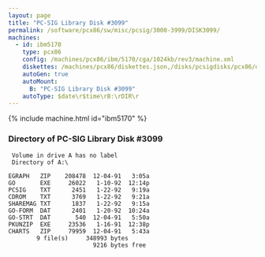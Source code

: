 ```yaml
---
layout: page
title: "PC-SIG Library Disk #3099"
permalink: /software/pcx86/sw/misc/pcsig/3000-3999/DISK3099/
machines:
  - id: ibm5170
    type: pcx86
    config: /machines/pcx86/ibm/5170/cga/1024kb/rev3/machine.xml
    diskettes: /machines/pcx86/diskettes.json,/disks/pcsigdisks/pcx86/diskettes.json
    autoGen: true
    autoMount:
      B: "PC-SIG Library Disk #3099"
    autoType: $date\r$time\rB:\rDIR\r
---
```


{% include machine.html id="ibm5170" %}

### Directory of PC-SIG Library Disk #3099

     Volume in drive A has no label
     Directory of A:\

    EGRAPH   ZIP    208478  12-04-91   3:05a
    GO       EXE     26022   1-10-92  12:14p
    PCSIG    TXT      2451   1-22-92   9:19a
    CDROM    TXT      3769   1-22-92   9:21a
    SHAREMAG TXT      1837   1-22-92   9:15a
    GO-FORM  DAT      2401   1-20-92  10:24a
    GO-STRT  DAT       540  12-04-91   5:50a
    PKUNZIP  EXE     23536   1-16-91  12:38p
    CHARTS   ZIP     79959  12-04-91   5:43a
            9 file(s)     348993 bytes
                            9216 bytes free
